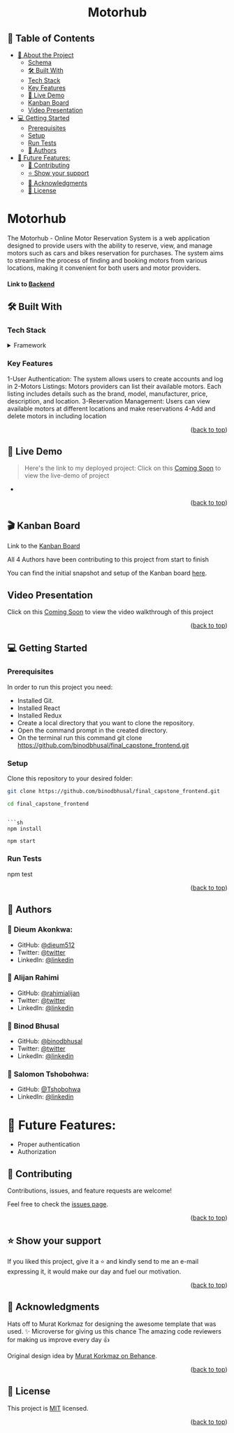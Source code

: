 <a name="readme-top"></a>

<div align="center">

  <br/>
  <h1>Motorhub</h1>

</div>

## 📗 Table of Contents

- [📖 About the Project](#about-project)
  - [Schema](#ER-diagram)
  - [🛠 Built With ](#-built-with-)
  - [Tech Stack ](#tech-stack-)
  - [Key Features ](#key-features-)
  - [🚀 Live Demo](#live-demo)
  - [Kanban Board](#kanban)
  - [Video Presentation](#video-presentation)
- [💻 Getting Started ](#-getting-started-)
  - [Prerequisites](#prerequisites)
  - [Setup](#setup)
  - [Run Tests](#run-tests)
  - [👥 Authors ](#-authors-)
- [🔭 Future Features:](#-future-features)
  - [🤝 Contributing ](#-contributing-)
  - [⭐️ Show your support ](#️-show-your-support-)
  - [🙏 Acknowledgments ](#-acknowledgments-)
  - [📝 License ](#-license-)

<!-- PROJECT DESCRIPTION -->

# Motorhub <a name="about-project"></a>

The Motorhub - Online Motor Reservation System is a web application designed to provide users with the ability to reserve, view, and manage motors such as cars and bikes reservation for purchases. The system aims to streamline the process of finding and booking motors from various locations, making it convenient for both users and motor providers.

<!-- ER diagram"-->

#### Link to [Backend](https://github.com/binodbhusal/final_capstone_backend)

## 🛠 Built With <a name="built-with"></a>

### Tech Stack <a name="tech-stack"></a>

<details>
  <summary>Framework</summary>
  <ul>
    <li><a href="https://react.dev/">React</a></li>
    <li><a href="https://redux.js.org/">Redux</a></li>
    <li><a href="#">CSS</a></li>
  </ul>
</details>

<!-- Features -->

### Key Features <a name="key-features"></a>

1-User Authentication: The system allows users to create accounts and log in
2-Motors Listings: Motors providers can list their available motors. Each listing includes details such as the brand, model, manufacturer, price, description, and location.
3-Reservation Management: Users can view available motors at different locations and make reservations
4-Add and delete motors in including location

<p align="right">(<a href="#readme-top">back to top</a>)</p>

## 🚀 Live Demo <a name="live-demo"></a>

> Here's the link to my deployed project:
> Click on this [Coming Soon](#) to view the live-demo of project

- []()

<p align="right">(<a href="#readme-top">back to top</a>)</p>

## 🎬 Kanban Board <a id="kanban"></a>

Link to the [Kanban Board](https://github.com/users/binodbhusal/projects/4/views/1)

All 4 Authors have been contributing to this project from start to finish

You can find the initial snapshot and setup of the Kanban board [here](https://github.com/binodbhusal/final_capstone_backend/issues).

## Video Presentation <a name="video-presentation"></a>

Click on this [Coming Soon](#) to view the video walkthrough of this project

<p align="right">(<a href="#readme-top">back to top</a>)</p>

<!-- GETTING STARTED -->

## 💻 Getting Started <a name="getting-started"></a>

### Prerequisites

In order to run this project you need:

- Installed Git.
- Installed React
- Installed Redux
- Create a local directory that you want to clone the repository.
- Open the command prompt in the created directory.
- On the terminal run this command git clone https://github.com/binodbhusal/final_capstone_frontend.git

### Setup

Clone this repository to your desired folder:

```sh
git clone https://github.com/binodbhusal/final_capstone_frontend.git
```

```sh
cd final_capstone_frontend
```

````

```sh
npm install
````

```sh
npm start
```

### Run Tests

npm test

<p align="right">(<a href="#readme-top">back to top</a>)</p>

<!-- AUTHORS -->

## 👥 Authors <a name="authors"></a>

### 👤 **Dieum Akonkwa**:

- GitHub: [@dieum512](https://github.com/dieum512)
- Twitter: [@twitter](https://twitter.com/dieumakonkw)
- LinkedIn: [@linkedin]()

### 👤 **Alijan Rahimi**

- GitHub: [@rahimialijan](https://github.com/rahimialijan)
- Twitter: [@twitter](https://twitter.com/AlijanRahimi10)
- LinkedIn: [@linkedin](https://www.linkedin.com/in/alijan-rahimi-18389ab3/)

### 👤 **Binod Bhusal**

- GitHub: [@binodbhusal](https://github.com/binodbhusal)
- Twitter: [@twitter](https://twitter.com/Binod_ironLad)
- LinkedIn: [@linkedin](https://www.linkedin.com/in/binodbhusal/)

### 👤 **Salomon Tshobohwa**:

- GitHub: [@Tshobohwa ](https://github.com/Tshobohwa)
- LinkedIn: [@linkedin](https://www.linkedin.com/in/tshobohwasalomon/)

# 🔭 Future Features:

- Proper authentication
- Authorization

## 🤝 Contributing <a name="contributing"></a>

Contributions, issues, and feature requests are welcome!

Feel free to check the [issues page](https://github.com/binodbhusal/final_capstone_frontend/issues).

<p align="right">(<a href="#readme-top">back to top</a>)</p>

<!-- SUPPORT -->

## ⭐️ Show your support <a name="support"></a>

If you liked this project, give it a ⭐️ and kindly send to me an e-mail expressing it, it would make our day and fuel our motivation.

<p align="right">(<a href="#readme-top">back to top</a>)</p>

<!-- ACKNOWLEDGEMENTS -->

## 🙏 Acknowledgments <a name="acknowledgements"></a>

Hats off to Murat Korkmaz for designing the awesome template that was used. ✨
Microverse for giving us this chance
The amazing code reviewers for making us improve every day 👍

Original design idea by [Murat Korkmaz on Behance](https://www.behance.net/gallery/26425031/Vespa-Responsive-Redesign).

<p align="right">(<a href="#readme-top">back to top</a>)</p>

<!-- LICENSE -->

## 📝 License <a name="license"></a>

This project is [MIT](./LICENSE) licensed.

<p align="right">(<a href="#readme-top">back to top</a>)</p>
